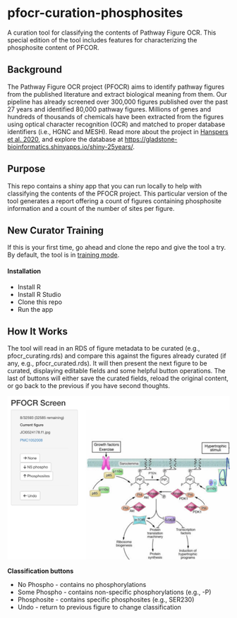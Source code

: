 # pfocr-curation-phosphosites
A curation tool for classifying the contents of Pathway Figure OCR. This special edition of the tool includes features for characterizing the phosphosite content of PFCOR.

## Background
The Pathway Figure OCR project (PFOCR) aims to identify pathway figures from the published literature and extract biological meaning from them. Our pipeline has already screened over 300,000 figures published over the past 27 years and identified  80,000 pathway figures. Millions of genes and hundreds of thousands of chemicals have been extracted from the figures using optical character recognition (OCR) and matched to proper database identifiers (i.e., HGNC and MESH). Read more about the project in [Hanspers et al. 2020](https://genomebiology.biomedcentral.com/articles/10.1186/s13059-020-02181-2), and explore the database at https://gladstone-bioinformatics.shinyapps.io/shiny-25years/.

## Purpose
This repo contains a shiny app that you can run locally to help with classifying the contents of the PFOCR project. This particular version of the tool generates a report offering a count of figures
containing phosphosite information and a count of the number of sites per figure.

## New Curator Training
If this is your first time, go ahead and clone the repo and give the tool a try. By default, the tool is in [training mode](https://github.com/wikipathways/pfocr-curation-phosphosites/blob/main/app.R#L11).

#### Installation
 * Install R
 * Install R Studio
 * Clone this repo
 * Run the app

## How It Works
The tool will read in an RDS of figure metadata to be curated (e.g., pfocr_curating.rds) and compare this against the figures already curated (if any, e.g., pfocr_curated.rds). It will then present the next figure to be curated, displaying editable fields and some helpful button operations. The last of buttons will either save the curated fields, reload the original content, or go back to the previous if you have second thoughts.

![Screenshot](screenshot.png?raw=true "Screenshot")

**Classification buttons**
 * No Phospho - contains no phosphorylations
 * Some Phospho - contains non-specific phosphorylations (e.g., -P) 
 * Phosphosite - contains specific phosphosites (e.g., SER230)
 * Undo - return to previous figure to change classification

